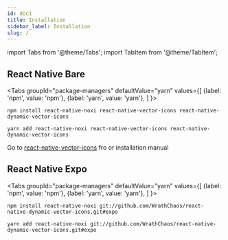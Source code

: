 ```yaml
---
id: doc1
title: Installation
sidebar_label: Installation
slug: /
---
```

import Tabs from '@theme/Tabs';
import TabItem from '@theme/TabItem';

## React Native Bare 

<Tabs
  groupId="package-managers"
  defaultValue="yarn"
  values={[
    {label: 'npm', value: 'npm'},
    {label: 'yarn', value: 'yarn'},
  ]
}>
<TabItem value="npm">

```shell
npm install react-native-noxi react-native-vector-icons react-native-dynamic-vector-icons
```

</TabItem>
<TabItem value="yarn">

```shell
yarn add react-native-noxi react-native-vector-icons react-native-dynamic-vector-icons
```

</TabItem>
</Tabs>

Go to [react-native-vector-icons](https://github.com/oblador/react-native-vector-icons) fro or installation manual 


## React Native Expo 


<Tabs
  groupId="package-managers"
  defaultValue="yarn"
  values={[
    {label: 'npm', value: 'npm'},
    {label: 'yarn', value: 'yarn'},
  ]
}>
<TabItem value="npm">

```shell
npm install react-native-noxi git://github.com/WrathChaos/react-native-dynamic-vector-icons.git#expo
```

</TabItem>
<TabItem value="yarn">

```shell
yarn add react-native-noxi git://github.com/WrathChaos/react-native-dynamic-vector-icons.git#expo
```

</TabItem>
</Tabs>